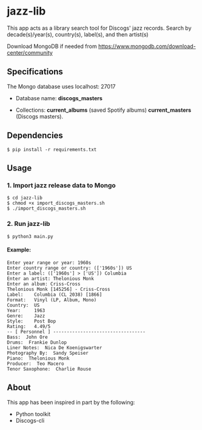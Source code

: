 # jazz-lib

This app acts as a library search tool for Discogs' jazz records. Search by decade(s)/year(s), country(s), label(s), and then artist(s)  

Download MongoDB if needed from <https://www.mongodb.com/download-center/community>

## Specifications
The Mongo database uses localhost: 27017

* Database name: **discogs_masters** 

* Collections: **current_albums** (saved Spotify albums) **current_masters** (Discogs masters). 

## Dependencies

	$ pip install -r requirements.txt

## Usage

### 1. Import jazz release data to Mongo
	
	$ cd jazz-lib
	$ chmod +x import_discogs_masters.sh
	$ ./import_discogs_masters.sh

### 2. Run jazz-lib
	
	$ python3 main.py

#### Example: 

	Enter year range or year: 1960s
	Enter country range or country: (['1960s']) US
	Enter a label: (['1960s'] > ['US']) Columbia
	Enter an artist: Thelonious Monk
	Enter an album: Criss-Cross
	Thelonious Monk [145256] - Criss-Cross
	Label:    Columbia (CL 2038) [1866]
	Format:   Vinyl (LP, Album, Mono)
	Country:  US
	Year:     1963
	Genre:    Jazz
	Style:    Post Bop
	Rating:   4.49/5
 	-- [ Personnel ] ----------------------------------
	Bass:  John Ore
	Drums:  Frankie Dunlop
	Liner Notes:  Nica De Koenigswarter
	Photography By:  Sandy Speiser
	Piano:  Thelonious Monk
	Producer:  Teo Macero
	Tenor Saxophone:  Charlie Rouse

## About

This app has been inspired in part by the following:
* Python toolkit
* Discogs-cli

